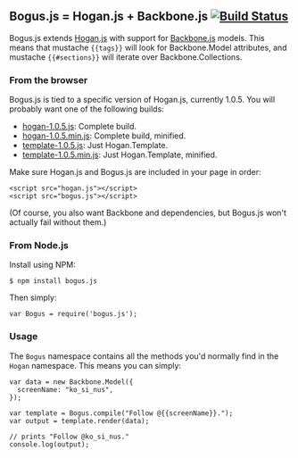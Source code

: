 ## Bogus.js = Hogan.js + Backbone.js [![Build Status](https://secure.travis-ci.org/AngryBytes/bogus.js.png)](http://travis-ci.org/AngryBytes/bogus.js)

Bogus.js extends [Hogan.js] with support for [Backbone.js] models. This means
that mustache `{{tags}}` will look for Backbone.Model attributes, and mustache
`{{#sections}}` will iterate over Backbone.Collections.

 [Hogan.js]: http://twitter.github.com/hogan.js/
 [Backbone.js]: http://documentcloud.github.com/backbone/

### From the browser

Bogus.js is tied to a specific version of Hogan.js, currently 1.0.5. You will
probably want one of the following builds:

 * [hogan-1.0.5.js]: Complete build.
 * [hogan-1.0.5.min.js]: Complete build, minified.
 * [template-1.0.5.js]: Just Hogan.Template.
 * [template-1.0.5.min.js]: Just Hogan.Template, minified.

Make sure Hogan.js and Bogus.js are included in your page in order:

    <script src="hogan.js"></script>
    <script src="bogus.js"></script>

(Of course, you also want Backbone and dependencies, but Bogus.js won't
actually fail without them.)

 [hogan-1.0.5.js]: https://raw.github.com/twitter/hogan.js/gh-pages/builds/1.0.5/hogan-1.0.5.js
 [hogan-1.0.5.min.js]: https://raw.github.com/twitter/hogan.js/gh-pages/builds/1.0.5/hogan-1.0.5.min.js
 [template-1.0.5.js]: https://raw.github.com/twitter/hogan.js/gh-pages/builds/1.0.5/template-1.0.5.js
 [template-1.0.5.min.js]: https://raw.github.com/twitter/hogan.js/gh-pages/builds/1.0.5/template-1.0.5.min.js

### From Node.js

Install using NPM:

    $ npm install bogus.js

Then simply:

    var Bogus = require('bogus.js');

### Usage

The `Bogus` namespace contains all the methods you'd normally find in the
`Hogan` namespace. This means you can simply:

    var data = new Backbone.Model({
      screenName: "ko_si_nus",
    });

    var template = Bogus.compile("Follow @{{screenName}}.");
    var output = template.render(data);

    // prints "Follow @ko_si_nus."
    console.log(output);

